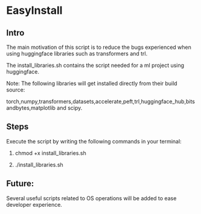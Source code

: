 
# EasyInstall

## Intro

The main motivation of this script is to reduce the bugs experienced when using huggingface libraries such as transformers and trl.

The install_libraries.sh contains the script needed for a ml project using huggingface.

Note: The following libraries will get installed directly from their build source:

torch,numpy,transformers,datasets,accelerate,peft,trl,huggingface_hub,bitsandbytes,matplotlib and scipy.

## Steps

Execute the script by writing the following commands in your terminal:

1) chmod +x install_libraries.sh

2) ./install_libraries.sh

## Future:

Several useful scripts related to OS operations will be added to ease developer experience.
